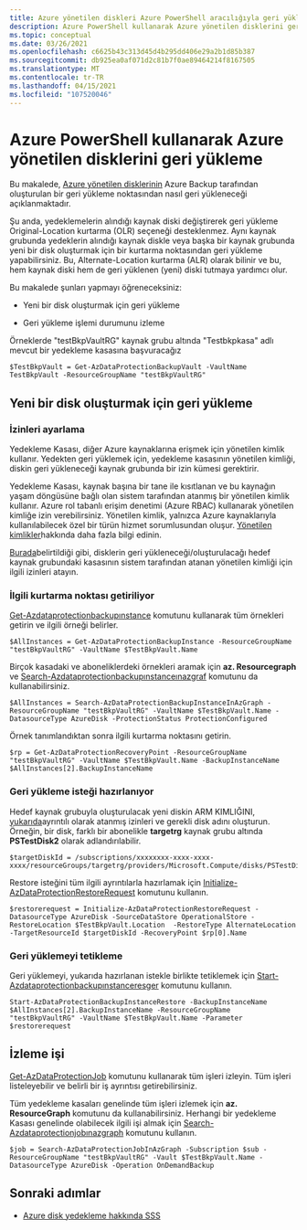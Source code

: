 ```yaml
---
title: Azure yönetilen diskleri Azure PowerShell aracılığıyla geri yükleme
description: Azure PowerShell kullanarak Azure yönetilen disklerini geri yüklemeyi öğrenin.
ms.topic: conceptual
ms.date: 03/26/2021
ms.openlocfilehash: c6625b43c313d45d4b295dd406e29a2b1d85b387
ms.sourcegitcommit: db925ea0af071d2c81b7f0ae89464214f8167505
ms.translationtype: MT
ms.contentlocale: tr-TR
ms.lasthandoff: 04/15/2021
ms.locfileid: "107520046"
---
```

# <a name="restore-azure-managed-disks-using-azure-powershell"></a>Azure PowerShell kullanarak Azure yönetilen disklerini geri yükleme

Bu makalede, [Azure yönetilen disklerinin](../virtual-machines/managed-disks-overview.md) Azure Backup tarafından oluşturulan bir geri yükleme noktasından nasıl geri yükleneceği açıklanmaktadır.

Şu anda, yedeklemelerin alındığı kaynak diski değiştirerek geri yükleme Original-Location kurtarma (OLR) seçeneği desteklenmez. Aynı kaynak grubunda yedeklerin alındığı kaynak diskle veya başka bir kaynak grubunda yeni bir disk oluşturmak için bir kurtarma noktasından geri yükleme yapabilirsiniz. Bu, Alternate-Location kurtarma (ALR) olarak bilinir ve bu, hem kaynak diski hem de geri yüklenen (yeni) diski tutmaya yardımcı olur.

Bu makalede şunları yapmayı öğreneceksiniz:

- Yeni bir disk oluşturmak için geri yükleme

- Geri yükleme işlemi durumunu izleme

Örneklerde "testBkpVaultRG" kaynak grubu altında "Testbkpkasa" adlı mevcut bir yedekleme kasasına başvuracağız

```azurepowershell-interactive
$TestBkpVault = Get-AzDataProtectionBackupVault -VaultName TestBkpVault -ResourceGroupName "testBkpVaultRG"
```

## <a name="restore-to-create-a-new-disk"></a>Yeni bir disk oluşturmak için geri yükleme

### <a name="setting-up-permissions"></a>İzinleri ayarlama

Yedekleme Kasası, diğer Azure kaynaklarına erişmek için yönetilen kimlik kullanır. Yedekten geri yüklemek için, yedekleme kasasının yönetilen kimliği, diskin geri yükleneceği kaynak grubunda bir izin kümesi gerektirir.

Yedekleme Kasası, kaynak başına bir tane ile kısıtlanan ve bu kaynağın yaşam döngüsüne bağlı olan sistem tarafından atanmış bir yönetilen kimlik kullanır. Azure rol tabanlı erişim denetimi (Azure RBAC) kullanarak yönetilen kimliğe izin verebilirsiniz. Yönetilen kimlik, yalnızca Azure kaynaklarıyla kullanılabilecek özel bir türün hizmet sorumlusundan oluşur. [Yönetilen kimlikler](../active-directory/managed-identities-azure-resources/overview.md)hakkında daha fazla bilgi edinin.

[Burada](restore-managed-disks.md#restore-to-create-a-new-disk)belirtildiği gibi, disklerin geri yükleneceği/oluşturulacağı hedef kaynak grubundaki kasasının sistem tarafından atanan yönetilen kimliği için ilgili izinleri atayın.

### <a name="fetching-the-relevant-recovery-point"></a>İlgili kurtarma noktası getiriliyor

[Get-Azdataprotectionbackupınstance](/powershell/module/az.dataprotection/get-azdataprotectionbackupinstance?view=azps-5.7.0&preserve-view=true) komutunu kullanarak tüm örnekleri getirin ve ilgili örneği belirler.

```azurepowershell-interactive
$AllInstances = Get-AzDataProtectionBackupInstance -ResourceGroupName "testBkpVaultRG" -VaultName $TestBkpVault.Name
```

Birçok kasadaki ve aboneliklerdeki örnekleri aramak için **az. Resourcegraph** ve [Search-Azdataprotectionbackupınstanceınazgraf](/powershell/module/az.dataprotection/search-azdataprotectionbackupinstanceinazgraph?view=azps-5.7.0&preserve-view=true) komutunu da kullanabilirsiniz.

```azurepowershell-interactive
$AllInstances = Search-AzDataProtectionBackupInstanceInAzGraph -ResourceGroupName "testBkpVaultRG" -VaultName $TestBkpVault.Name -DatasourceType AzureDisk -ProtectionStatus ProtectionConfigured
```

Örnek tanımlandıktan sonra ilgili kurtarma noktasını getirin.

```azurepowershell-interactive
$rp = Get-AzDataProtectionRecoveryPoint -ResourceGroupName "testBkpVaultRG" -VaultName $TestBkpVault.Name -BackupInstanceName $AllInstances[2].BackupInstanceName
```

### <a name="preparing-the-restore-request"></a>Geri yükleme isteği hazırlanıyor

Hedef kaynak grubuyla oluşturulacak yeni diskin ARM KIMLIĞINI, [yukarıda](#setting-up-permissions)ayrıntılı olarak atanmış izinleri ve gerekli disk adını oluşturun. Örneğin, bir disk, farklı bir abonelikle **targetrg** kaynak grubu altında **PSTestDisk2** olarak adlandırılabilir.

```azurepowershell-interactive
$targetDiskId = /subscriptions/xxxxxxxx-xxxx-xxxx-xxxx/resourceGroups/targetrg/providers/Microsoft.Compute/disks/PSTestDisk2
```

Restore isteğini tüm ilgili ayrıntılarla hazırlamak için [Initialize-AzDataProtectionRestoreRequest](/powershell/module/az.dataprotection/initialize-azdataprotectionrestorerequest?view=azps-5.7.0&preserve-view=true) komutunu kullanın.

```azurepowershell-interactive
$restorerequest = Initialize-AzDataProtectionRestoreRequest -DatasourceType AzureDisk -SourceDataStore OperationalStore -RestoreLocation $TestBkpVault.Location  -RestoreType AlternateLocation -TargetResourceId $targetDiskId -RecoveryPoint $rp[0].Name
```

### <a name="trigger-the-restore"></a>Geri yüklemeyi tetikleme

Geri yüklemeyi, yukarıda hazırlanan istekle birlikte tetiklemek için [Start-Azdataprotectionbackupınstanceresger](/powershell/module/az.dataprotection/start-azdataprotectionbackupinstancerestore?view=azps-5.7.0&preserve-view=true) komutunu kullanın.

```azurepowershell-interactive
Start-AzDataProtectionBackupInstanceRestore -BackupInstanceName $AllInstances[2].BackupInstanceName -ResourceGroupName "testBkpVaultRG" -VaultName $TestBkpVault.Name -Parameter $restorerequest
```

## <a name="tracking-job"></a>İzleme işi

[Get-AzDataProtectionJob](/powershell/module/az.dataprotection/get-azdataprotectionjob?view=azps-5.7.0&preserve-view=true) komutunu kullanarak tüm işleri izleyin. Tüm işleri listeleyebilir ve belirli bir iş ayrıntısı getirebilirsiniz.

Tüm yedekleme kasaları genelinde tüm işleri izlemek için **az. ResourceGraph** komutunu da kullanabilirsiniz. Herhangi bir yedekleme Kasası genelinde olabilecek ilgili işi almak için [Search-Azdataprotectionjobınazgraph](/powershell/module/az.dataprotection/search-azdataprotectionjobinazgraph?view=azps-5.7.0&preserve-view=true) komutunu kullanın.

```azurepowershell-interactive
$job = Search-AzDataProtectionJobInAzGraph -Subscription $sub -ResourceGroupName "testBkpVaultRG" -Vault $TestBkpVault.Name -DatasourceType AzureDisk -Operation OnDemandBackup
```

## <a name="next-steps"></a>Sonraki adımlar

- [Azure disk yedekleme hakkında SSS](disk-backup-faq.yml)
